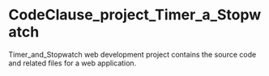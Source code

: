 # CodeClause_project_Timer_a_Stopwatch
Timer_and_Stopwatch web development project contains the source code and related files for a web application.
